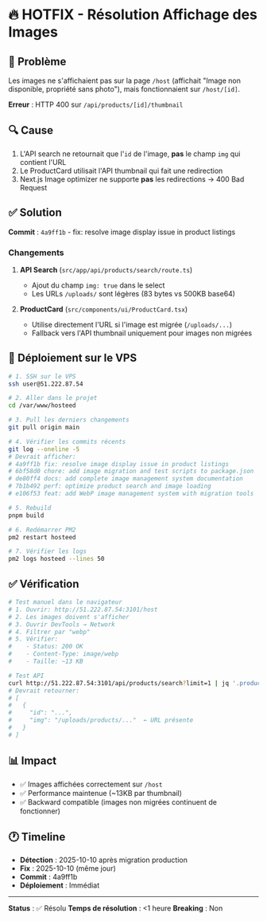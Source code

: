 # 🔥 HOTFIX - Résolution Affichage des Images

## 🐛 Problème

Les images ne s'affichaient pas sur la page `/host` (affichait "Image non disponible, propriété sans photo"), mais fonctionnaient sur `/host/[id]`.

**Erreur** : HTTP 400 sur `/api/products/[id]/thumbnail`

## 🔍 Cause

1. L'API search ne retournait que l'`id` de l'image, **pas** le champ `img` qui contient l'URL
2. Le ProductCard utilisait l'API thumbnail qui fait une redirection
3. Next.js Image optimizer ne supporte **pas** les redirections → 400 Bad Request

## ✅ Solution

**Commit** : `4a9ff1b` - fix: resolve image display issue in product listings

### Changements

1. **API Search** (`src/app/api/products/search/route.ts`)
   - Ajout du champ `img: true` dans le select
   - Les URLs `/uploads/` sont légères (83 bytes vs 500KB base64)

2. **ProductCard** (`src/components/ui/ProductCard.tsx`)
   - Utilise directement l'URL si l'image est migrée (`/uploads/...`)
   - Fallback vers l'API thumbnail uniquement pour images non migrées

## 🚀 Déploiement sur le VPS

```bash
# 1. SSH sur le VPS
ssh user@51.222.87.54

# 2. Aller dans le projet
cd /var/www/hosteed

# 3. Pull les derniers changements
git pull origin main

# 4. Vérifier les commits récents
git log --oneline -5
# Devrait afficher:
# 4a9ff1b fix: resolve image display issue in product listings
# 6bf58d0 chore: add image migration and test scripts to package.json
# de80ff4 docs: add complete image management system documentation
# 7b1b492 perf: optimize product search and image loading
# e106f53 feat: add WebP image management system with migration tools

# 5. Rebuild
pnpm build

# 6. Redémarrer PM2
pm2 restart hosteed

# 7. Vérifier les logs
pm2 logs hosteed --lines 50
```

## ✅ Vérification

```bash
# Test manuel dans le navigateur
# 1. Ouvrir: http://51.222.87.54:3101/host
# 2. Les images doivent s'afficher
# 3. Ouvrir DevTools → Network
# 4. Filtrer par "webp"
# 5. Vérifier:
#    - Status: 200 OK
#    - Content-Type: image/webp
#    - Taille: ~13 KB

# Test API
curl http://51.222.87.54:3101/api/products/search?limit=1 | jq '.products[0].img'
# Devrait retourner:
# [
#   {
#     "id": "...",
#     "img": "/uploads/products/..."  ← URL présente
#   }
# ]
```

## 📊 Impact

- ✅ Images affichées correctement sur `/host`
- ✅ Performance maintenue (~13KB par thumbnail)
- ✅ Backward compatible (images non migrées continuent de fonctionner)

## 🕐 Timeline

- **Détection** : 2025-10-10 après migration production
- **Fix** : 2025-10-10 (même jour)
- **Commit** : 4a9ff1b
- **Déploiement** : Immédiat

---

**Status** : ✅ Résolu
**Temps de résolution** : <1 heure
**Breaking** : Non
